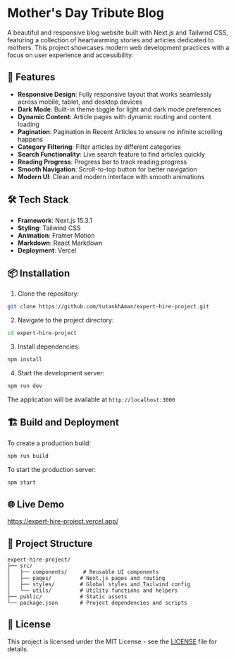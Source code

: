 # Mother's Day Tribute Blog

A beautiful and responsive blog website built with Next.js and Tailwind CSS, featuring a collection of heartwarming stories and articles dedicated to mothers. This project showcases modern web development practices with a focus on user experience and accessibility.

## 🚀 Features

- **Responsive Design**: Fully responsive layout that works seamlessly across mobile, tablet, and desktop devices
- **Dark Mode**: Built-in theme toggle for light and dark mode preferences
- **Dynamic Content**: Article pages with dynamic routing and content loading
- **Pagination**: Pagination in Recent Articles to ensure no infinite scrolling happens
- **Category Filtering**: Filter articles by different categories
- **Search Functionality**: Live search feature to find articles quickly
- **Reading Progress**: Progress bar to track reading progress
- **Smooth Navigation**: Scroll-to-top button for better navigation
- **Modern UI**: Clean and modern interface with smooth animations

## 🛠️ Tech Stack

- **Framework**: Next.js 15.3.1
- **Styling**: Tailwind CSS
- **Animation**: Framer Motion
- **Markdown**: React Markdown
- **Deployment**: Vercel

## 📦 Installation

1. Clone the repository:
```bash
git clone https://github.com/tutankhAman/expert-hire-project.git
```

2. Navigate to the project directory:
```bash
cd expert-hire-project
```

3. Install dependencies:
```bash
npm install
```

4. Start the development server:
```bash
npm run dev
```

The application will be available at `http://localhost:3000`

## 🏗️ Build and Deployment

To create a production build:

```bash
npm run build
```

To start the production server:

```bash
npm start
```

## 🌐 Live Demo

https://expert-hire-project.vercel.app/

## 📝 Project Structure

```
expert-hire-project/
├── src/
│   ├── components/     # Reusable UI components
│   ├── pages/         # Next.js pages and routing
│   ├── styles/        # Global styles and Tailwind config
│   └── utils/         # Utility functions and helpers
├── public/            # Static assets
└── package.json       # Project dependencies and scripts
```


## 📄 License

This project is licensed under the MIT License - see the [LICENSE](LICENSE) file for details.
